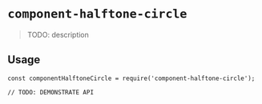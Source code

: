 # `component-halftone-circle`

> TODO: description

## Usage

```
const componentHalftoneCircle = require('component-halftone-circle');

// TODO: DEMONSTRATE API
```
